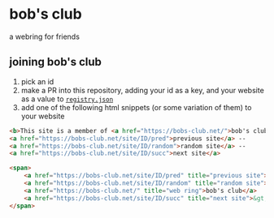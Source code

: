 # bob's club

a webring for friends

## joining bob's club

1. pick an id
2. make a PR into this repository, adding your id as a key, and your website as a value to [`registry.json`](https://github.com/braxtonhall/bobs-club/edit/main/registry.json)
3. add one of the following html snippets (or some variation of them) to your website

```html
<b>This site is a member of <a href="https://bobs-club.net/">bob's club!</a> check out a friend's website too</b><br />
<a href="https://bobs-club.net/site/ID/pred">previous site</a> --
<a href="https://bobs-club.net/site/ID/random">random site</a> --
<a href="https://bobs-club.net/site/ID/succ">next site</a>
```

```html
<span>
	<a href="https://bobs-club.net/site/ID/pred" title="previous site">&lt;&lt;</a>
	<a href="https://bobs-club.net/site/ID/random" title="random site">?</a>
	<a href="https://bobs-club.net/" title="web ring">bob's club</a>
	<a href="https://bobs-club.net/site/ID/succ" title="next site">&gt;&gt;</a>
</span>
```
